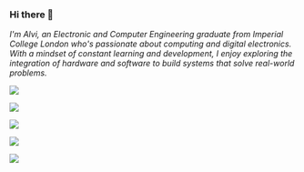### Hi there 👋  

*I'm Alvi, an Electronic and Computer Engineering graduate from Imperial College London who's passionate about computing and digital electronics. With a mindset of constant learning and development, I enjoy exploring the integration of hardware and software to build systems that solve real-world problems.*  




![](https://github-readme-streak-stats.herokuapp.com/?user=alvi-codes&theme=gotham&include_all_commits=true)

![](https://github-readme-streak-stats.herokuapp.com/?user=alvi-codes&theme=gotham&include_all_commits=true&hide_current_streak=true)



![](https://github-readme-stats.vercel.app/api/top-langs/?username=alvi-codes&theme=gruvbox_light_border=true&include_all_commits=true&count_private=false&layout=compact&exclude_repo=FlappyGA,MazeMaster&langs_count=10)<br/>

![](https://github-readme-stats.vercel.app/api/top-langs/?username=alvi-codes&theme=gruvbox_dark&border_color=black&include_all_commits=true&count_private=false&layout=compact&exclude_repo=FlappyGA,MazeMaster&langs_count=10)


![](https://github-profile-summary-cards.vercel.app/api/cards/repos-per-language?username=alvi-codes&theme=github)

